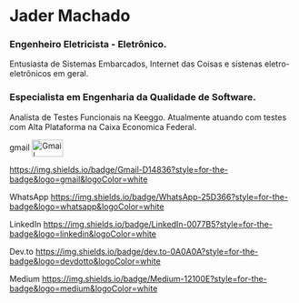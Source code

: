 # Jader Machado
### Engenheiro Eletricista - Eletrônico.
Entusiasta de Sistemas Embarcados, Internet das Coisas e sistenas eletro-eletrônicos em geral.
### Especialista em Engenharia da Qualidade de Software.
Analista de Testes Funcionais na Keeggo.
Atualmente atuando com testes com Alta Plataforma na Caixa Economica Federal.

gmail
<img align="center" alt="Gmail" height="30" width="55" src="https://img.shields.io/badge/Gmail-D14836?style=for-the-badge&logo=gmail&logoColor=white">


https://img.shields.io/badge/Gmail-D14836?style=for-the-badge&logo=gmail&logoColor=white

WhatsApp
https://img.shields.io/badge/WhatsApp-25D366?style=for-the-badge&logo=whatsapp&logoColor=white

LinkedIn
https://img.shields.io/badge/LinkedIn-0077B5?style=for-the-badge&logo=linkedin&logoColor=white

Dev.to
https://img.shields.io/badge/dev.to-0A0A0A?style=for-the-badge&logo=devdotto&logoColor=white

Medium 
https://img.shields.io/badge/Medium-12100E?style=for-the-badge&logo=medium&logoColor=white


